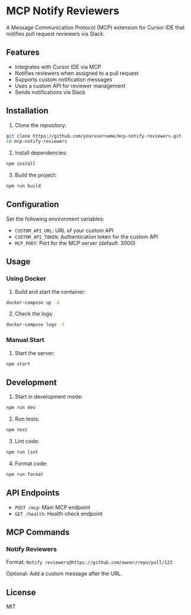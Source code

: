 # MCP Notify Reviewers

A Message Communication Protocol (MCP) extension for Cursor IDE that notifies pull request reviewers via Slack.

## Features

- Integrates with Cursor IDE via MCP
- Notifies reviewers when assigned to a pull request
- Supports custom notification messages
- Uses a custom API for reviewer management
- Sends notifications via Slack

## Installation

1. Clone the repository:
```bash
git clone https://github.com/yourusername/mcp-notify-reviewers.git
cd mcp-notify-reviewers
```

2. Install dependencies:
```bash
npm install
```

3. Build the project:
```bash
npm run build
```

## Configuration

Set the following environment variables:

- `CUSTOM_API_URL`: URL of your custom API
- `CUSTOM_API_TOKEN`: Authentication token for the custom API
- `MCP_PORT`: Port for the MCP server (default: 3000)

## Usage

### Using Docker

1. Build and start the container:
```bash
docker-compose up -d
```

2. Check the logs:
```bash
docker-compose logs -f
```

### Manual Start

1. Start the server:
```bash
npm start
```

## Development

1. Start in development mode:
```bash
npm run dev
```

2. Run tests:
```bash
npm test
```

3. Lint code:
```bash
npm run lint
```

4. Format code:
```bash
npm run format
```

## API Endpoints

- `POST /mcp`: Main MCP endpoint
- `GET /health`: Health check endpoint

## MCP Commands

### Notify Reviewers

Format: `Notify reviewers@https://github.com/owner/repo/pull/123`

Optional: Add a custom message after the URL.

## License

MIT
